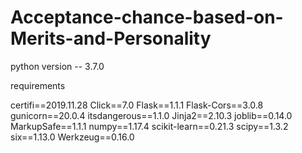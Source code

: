 # Acceptance-chance-based-on-Merits-and-Personality


python version -- 3.7.0

requirements 

certifi==2019.11.28
Click==7.0
Flask==1.1.1
Flask-Cors==3.0.8
gunicorn==20.0.4
itsdangerous==1.1.0
Jinja2==2.10.3
joblib==0.14.0
MarkupSafe==1.1.1
numpy==1.17.4
scikit-learn==0.21.3
scipy==1.3.2
six==1.13.0
Werkzeug==0.16.0

